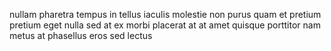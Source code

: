 nullam pharetra tempus in tellus iaculis molestie non purus quam et pretium
pretium eget nulla sed at ex morbi placerat at at amet quisque porttitor nam
metus at phasellus eros sed lectus
